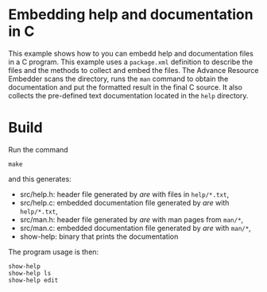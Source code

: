 # Embedding help and documentation in C

This example shows how to you can embedd help and documentation files
in a C program.  This example uses a `package.xml` definition to
describe the files and the methods to collect and embed the files.
The Advance Resource Embedder scans the directory, runs the `man`
command to obtain the documentation and put the formatted result
in the final C source.  It also collects the pre-defined text documentation
located in the `help` directory.

# Build

Run the command

```
make
```

and this generates:

* src/help.h: header file generated by *are* with files in `help/*.txt`,
* src/help.c: embedded documentation file generated by *are* with `help/*.txt`,
* src/man.h: header file generated by *are* with man pages from `man/*`,
* src/man.c: embedded documentation file generated by *are* with `man/*`,
* show-help: binary that prints the documentation

The program usage is then:

```
show-help
show-help ls
show-help edit
```
